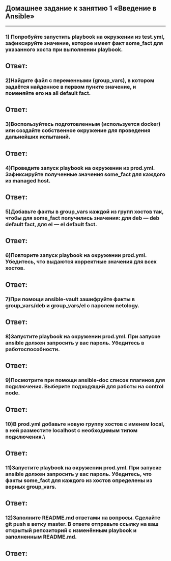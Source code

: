 ## Домашнее задание к занятию 1 «Введение в Ansible»
---
### 1) Попробуйте запустить playbook на окружении из test.yml, зафиксируйте значение, которое имеет факт some_fact для указанного хоста при выполнении playbook.
Ответ:
---

### 2)Найдите файл с переменными (group_vars), в котором задаётся найденное в первом пункте значение, и поменяйте его на all default fact.
Ответ:
---

### 3)Воспользуйтесь подготовленным (используется docker) или создайте собственное окружение для проведения дальнейших испытаний.
Ответ:
---

### 4)Проведите запуск playbook на окружении из prod.yml. Зафиксируйте полученные значения some_fact для каждого из managed host.
Ответ:
---

### 5)Добавьте факты в group_vars каждой из групп хостов так, чтобы для some_fact получились значения: для deb — deb default fact, для el — el default fact.
Ответ:
---

### 6)Повторите запуск playbook на окружении prod.yml. Убедитесь, что выдаются корректные значения для всех хостов.
Ответ:
---

### 7)При помощи ansible-vault зашифруйте факты в group_vars/deb и group_vars/el с паролем netology.
Ответ:
---

### 8)Запустите playbook на окружении prod.yml. При запуске ansible должен запросить у вас пароль. Убедитесь в работоспособности.
Ответ:
---

### 9)Посмотрите при помощи ansible-doc список плагинов для подключения. Выберите подходящий для работы на control node.
Ответ:
---

### 10)В prod.yml добавьте новую группу хостов с именем local, в ней разместите localhost с необходимым типом подключения.\
Ответ:
---

### 11)Запустите playbook на окружении prod.yml. При запуске ansible должен запросить у вас пароль. Убедитесь, что факты some_fact для каждого из хостов определены из верных group_vars.
Ответ:
---

### 12)Заполните README.md ответами на вопросы. Сделайте git push в ветку master. В ответе отправьте ссылку на ваш открытый репозиторий с изменённым playbook и заполненным README.md.
Ответ:
---


